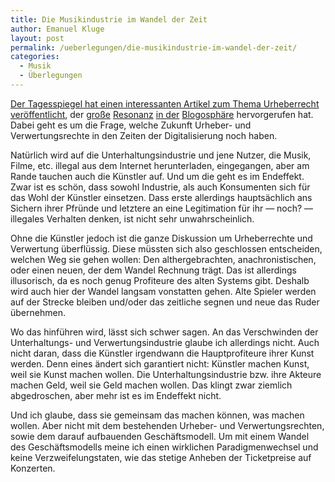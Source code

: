```yaml
---
title: Die Musikindustrie im Wandel der Zeit
author: Emanuel Kluge
layout: post
permalink: /ueberlegungen/die-musikindustrie-im-wandel-der-zeit/
categories:
  - Musik
  - Überlegungen
---
```


[Der Tagesspiegel hat einen interessanten Artikel zum Thema Urheberrecht veröffentlicht](http://www.tagesspiegel.de/kultur/Urheberrecht;art772,2835794), der [große](http://www.nerdcore.de/wp/2009/06/30/tagesspiegel-uber-copyright-wars/) [Resonanz](http://rz.koepke.net/?p=3218) [in der](http://netzpolitik.org/2009/urheberrecht-die-ideen-der-anderen/) [Blogosphäre](http://blog.zdf.de/3sat.neues/2009/06/urheberrecht-wohin-geht-die-re.html) hervorgerufen hat. Dabei geht es um die Frage, welche Zukunft Urheber- und Verwertungsrechte in den Zeiten der Digitalisierung noch haben. 

Natürlich wird auf die Unterhaltungsindustrie und jene Nutzer, die Musik, Filme, etc. illegal aus dem Internet herunterladen, eingegangen, aber am Rande tauchen auch die Künstler auf. Und um die geht es im Endeffekt. Zwar ist es schön, dass sowohl Industrie, als auch Konsumenten sich für das Wohl der Künstler einsetzen. Dass erste allerdings hauptsächlich ans Sichern ihrer Pfründe und letztere an eine Legitimation für ihr &mdash; noch? &mdash; illegales Verhalten denken, ist nicht sehr unwahrscheinlich.

Ohne die Künstler jedoch ist die ganze Diskussion um Urheberrechte und Verwertung überflüssig. Diese müssten sich also geschlossen entscheiden, welchen Weg sie gehen wollen: Den althergebrachten, anachronistischen, oder einen neuen, der dem Wandel Rechnung trägt. Das ist allerdings illusorisch, da es noch genug Profiteure des alten Systems gibt. Deshalb wird auch hier der Wandel langsam vonstatten gehen. Alte Spieler werden auf der Strecke bleiben und/oder das zeitliche segnen und neue das Ruder übernehmen.

Wo das hinführen wird, lässt sich schwer sagen. An das Verschwinden der Unterhaltungs- und Verwertungsindustrie glaube ich allerdings nicht. Auch nicht daran, dass die Künstler irgendwann die Hauptprofiteure ihrer Kunst werden. Denn eines ändert sich garantiert nicht: Künstler machen Kunst, weil sie Kunst machen wollen. Die Unterhaltungsindustrie bzw. ihre Akteure machen Geld, weil sie Geld machen wollen. Das klingt zwar ziemlich abgedroschen, aber mehr ist es im Endeffekt nicht.

Und ich glaube, dass sie gemeinsam das machen können, was machen wollen. Aber nicht mit dem bestehenden Urheber- und Verwertungsrechten, sowie dem darauf aufbauenden Geschäftsmodell. Um mit einem Wandel des Geschäftsmodells meine ich einen wirklichen Paradigmenwechsel und keine Verzweifelungstaten, wie das stetige Anheben der Ticketpreise auf Konzerten.
